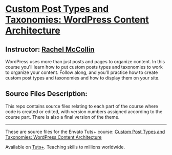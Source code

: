 # [Custom Post Types and Taxonomies: WordPress Content Architecture][published url]
## Instructor: [Rachel McCollin][instructor url]


WordPress uses more than just posts and pages to organize content. In this course you'll learn how to put custom posts types and taxonomies to work to organize your content. Follow along, and you'll practice how to create custom post types and taxonomies and how to display them on your site.

## Source Files Description:

This repo contains source files relating to each part of the course where code is created or edited, with version numbers assigned according to the course part. There is also a final version of the theme.

------

These are source files for the Envato Tuts+ course: [Custom Post Types and Taxonomies: WordPress Content Architecture][published url]

Available on [Tuts+](https://tutsplus.com). Teaching skills to millions worldwide.

[published url]: https://code.tutsplus.com/courses/custom-post-types-and-taxonomies-wordpress-content-architecture
[instructor url]: https://tutsplus.com/authors/rachel-mccollin
